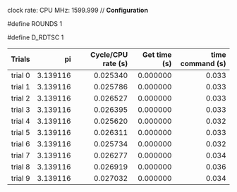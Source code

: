 clock rate:
CPU MHz:             1599.999
// **Configuration**

#define ROUNDS 1

#define D_RDTSC 1

| Trials | pi | Cycle/CPU rate (s) | Get time (s) | time command (s) |
|-:|-:|-:|-:|-:|
| trial 0 |  3.139116 | 0.025340 | 0.000000 | 0.033 |
| trial 1 |  3.139116 | 0.025786 | 0.000000 | 0.033 |
| trial 2 |  3.139116 | 0.026527 | 0.000000 | 0.033 |
| trial 3 |  3.139116 | 0.026395 | 0.000000 | 0.033 |
| trial 4 |  3.139116 | 0.025620 | 0.000000 | 0.032 |
| trial 5 |  3.139116 | 0.026311 | 0.000000 | 0.033 |
| trial 6 |  3.139116 | 0.025734 | 0.000000 | 0.032 |
| trial 7 |  3.139116 | 0.026277 | 0.000000 | 0.034 |
| trial 8 |  3.139116 | 0.026919 | 0.000000 | 0.036 |
| trial 9 |  3.139116 | 0.027032 | 0.000000 | 0.034 |
